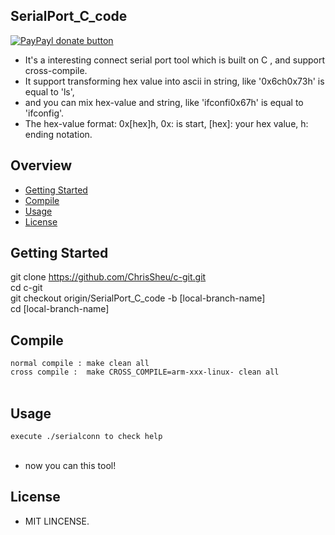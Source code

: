 ## SerialPort_C_code

[![PayPayl donate button](https://img.shields.io/badge/paypal-donate-yellow.svg)](https://www.paypal.com/cgi-bin/webscr?cmd=_s-xclick&hosted_button_id=JCT98Z2B5WMM8 "Donate once-off to this project using Paypal")

* It's a interesting connect serial port tool which is built on C , and support cross-compile.
* It support transforming hex value into ascii in string, like '0x6ch0x73h' is equal to 'ls', 
* and you can mix hex-value and string, like 'ifconfi0x67h' is equal to 'ifconfig'.
* The hex-value format: 0x[hex]h,  0x: is start, [hex]: your hex value, h: ending notation.

## Overview

* [Getting Started](#getting-started)
* [Compile](#compile)
* [Usage](#usage)
* [License](#license)

## Getting Started
git clone https://github.com/ChrisSheu/c-git.git<br>
cd c-git<br>
git checkout origin/SerialPort_C_code -b [local-branch-name]<br>
cd [local-branch-name]

## Compile
`normal compile : make clean all`<br>
`cross compile :  make CROSS_COMPILE=arm-xxx-linux- clean all`<br><br>

## Usage
`execute ./serialconn to check help`<br><br>

* now you can this tool!<br>

## License
* MIT LINCENSE.
